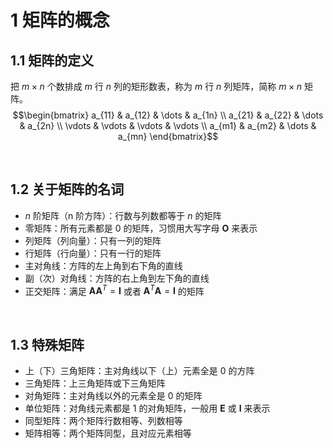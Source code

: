 # 1 矩阵的概念

## 1.1 矩阵的定义
把 $m\times n$ 个数排成 $m$ 行 $n$ 列的矩形数表，称为 $m$ 行 $n$ 列矩阵，简称 $m\times n$ 矩阵。
$$\begin{bmatrix}
a_{11} & a_{12} & \dots & a_{1n} \\
a_{21} & a_{22} & \dots & a_{2n} \\
\vdots & \vdots & \vdots & \vdots \\
a_{m1} & a_{m2} & \dots & a_{mn}
\end{bmatrix}$$

&emsp;
## 1.2 关于矩阵的名词
- $n$ 阶矩阵（n 阶方阵）：行数与列数都等于 $n$ 的矩阵
- 零矩阵：所有元素都是 $0$ 的矩阵，习惯用大写字母 $\pmb{O}$ 来表示
- 列矩阵（列向量）：只有一列的矩阵
- 行矩阵（行向量）：只有一行的矩阵
- 主对角线：方阵的左上角到右下角的直线
- 副（次）对角线：方阵的右上角到左下角的直线
- 正交矩阵：满足 $\pmb{AA}^T = \pmb{I}$ 或者 $\pmb{A}^T\pmb{A} = \pmb{I}$ 的矩阵

&emsp;
## 1.3 特殊矩阵
- 上（下）三角矩阵：主对角线以下（上）元素全是 $0$ 的方阵
- 三角矩阵：上三角矩阵或下三角矩阵
- 对角矩阵：主对角线以外的元素全是 $0$ 的矩阵
- 单位矩阵：对角线元素都是 $1$ 的对角矩阵，一般用 $\pmb{E}$ 或 $\pmb{I}$ 来表示
- 同型矩阵：两个矩阵行数相等、列数相等
- 矩阵相等：两个矩阵同型，且对应元素相等



